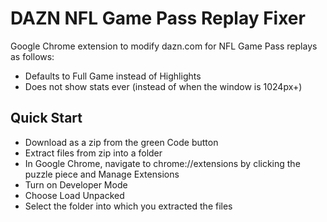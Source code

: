 # DAZN NFL Game Pass Replay Fixer
Google Chrome extension to modify dazn.com for NFL Game Pass replays as follows:
- Defaults to Full Game instead of Highlights
- Does not show stats ever (instead of when the window is 1024px+)

## Quick Start
- Download as a zip from the green Code button
- Extract files from zip into a folder
- In Google Chrome, navigate to chrome://extensions by clicking the puzzle piece and Manage Extensions
- Turn on Developer Mode
- Choose Load Unpacked
- Select the folder into which you extracted the files
  
